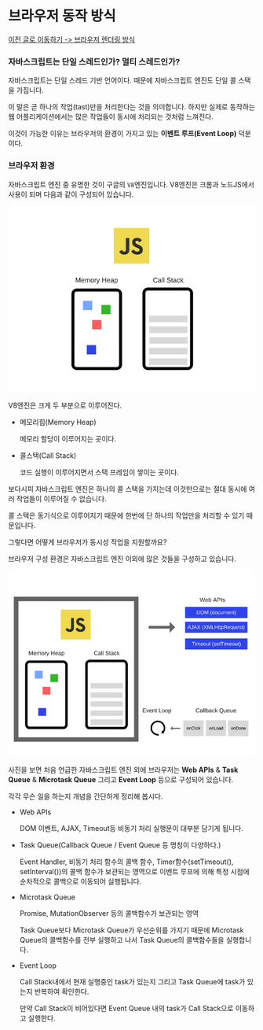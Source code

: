 # 브라우저 동작 방식

[이전 글로 이동하기 -> 브라우저 렌더링 방식](../Browser-Render/Browser-Render.md)

### 자바스크립트는 단일 스레드인가? 멀티 스레드인가?

자바스크립트는 단일 스레드 기반 언어이다. 때문에 자바스크립트 엔진도 단일 콜 스택을 가집니다.<br>

이 말은 곧 하나의 작업(tast)만을 처리한다는 것을 의미합니다. 하지만 실제로 동작하는 웹 어플리케이션에서는 많은 작업들이 동시에 처리되는 것처럼 느껴진다.<br>

이것이 가능한 이유는 브라우저의 환경이 가지고 있는 **이벤트 루프(Event Loop)** 덕분이다.<br>

### 브라우저 환경

자바스크립트 엔진 중 유명한 것이 구글의 `V8`엔진입니다. V8엔진은 크롬과 노드JS에서 사용이 되며 다음과 같이 구성되어 있습니다.<br>

![FrontEnd 02](../../../Image/javascript-02.png)<br>

V8엔진은 크게 두 부분으로 이루어진다.<br>

- 메모리힙(Memory Heap)

  메모리 할당이 이루어지는 곳이다.

- 콜스택(Call Stack)

  코드 실행이 이루어지면서 스택 프레임이 쌓이는 곳이다.

보다시피 자바스크립트 엔진은 하나의 콜 스택을 가지는데 이것만으로는 절대 동시에 여러 작업들이 이루어질 수 없습니다.<br>

콜 스택은 동기식으로 이루어지기 때문에 한번에 단 하나의 작업만을 처리할 수 있기 때문입니다.<br>

그렇다면 어떻게 브라우저가 동시성 작업을 지원할까요?<br>

브라우저 구성 환경은 자바스크립트 엔진 이외에 많은 것들을 구성하고 있습니다.<br>

![FrontEnd 03](../../../Image/javascript-03.png)<br>

사진을 보면 처음 언급한 자바스크립트 엔진 외에 브라우저는 **Web APIs** & **Task Queue** & **Microtask Queue** 그리고 **Event Loop** 등으로 구성되어 있습니다.<br>

각각 무슨 일을 하는지 개념을 간단하게 정리해 봅시다.<br>

- Web APIs

  DOM 이벤트, AJAX, Timeout등 비동기 처리 실행문이 대부분 담기게 됩니다.

- Task Queue(Callback Queue / Event Queue 등 명칭이 다양하다.)

  Event Handler, 비동기 처리 함수의 콜백 함수, Timer함수(setTimeout(), setInterval())의 콜백 함수가 보관되는 영역으로 이벤트 루프에 의해 특정 시점에 순차적으로 콜백으로 이동되어 실행됩니다.

- Microtask Queue

  Promise, MutationObserver 등의 콜백함수가 보관되는 영역

  Task Queue보다 Microtask Queue가 우선순위를 가지기 때문에 Microtask Queue의 콜백함수를 전부 실행하고 나서 Task Queue의 콜백함수들을 실행합니다.

- Event Loop

  Call Stack내에서 현재 실행중인 task가 있는지 그리고 Task Queue에 task가 있는지 반복하여 확인한다.

  만약 Call Stack이 비어있다면 Event Queue 내의 task가 Call Stack으로 이동하고 실행한다.

